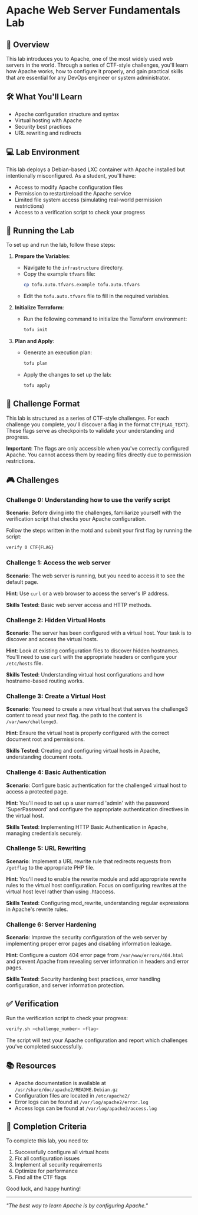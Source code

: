 # Apache Web Server Fundamentals Lab

## 🎯 Overview

This lab introduces you to Apache, one of the most widely used web servers in the world. Through a series of CTF-style challenges, you'll learn how Apache works, how to configure it properly, and gain practical skills that are essential for any DevOps engineer or system administrator.

## 🛠️ What You'll Learn

- Apache configuration structure and syntax
- Virtual hosting with Apache
- Security best practices
- URL rewriting and redirects

## 💻 Lab Environment

This lab deploys a Debian-based LXC container with Apache installed but intentionally misconfigured. As a student, you'll have:

- Access to modify Apache configuration files
- Permission to restart/reload the Apache service
- Limited file system access (simulating real-world permission restrictions)
- Access to a verification script to check your progress

## 🚀 Running the Lab

To set up and run the lab, follow these steps:

1. **Prepare the Variables**:
   - Navigate to the `infrastructure` directory.
   - Copy the example `tfvars` file:
     ```bash
     cp tofu.auto.tfvars.example tofu.auto.tfvars
     ```
   - Edit the `tofu.auto.tfvars` file to fill in the required variables.

2. **Initialize Terraform**:
   - Run the following command to initialize the Terraform environment:
     ```bash
     tofu init
     ```

3. **Plan and Apply**:
   - Generate an execution plan:
     ```bash
     tofu plan
     ```
   - Apply the changes to set up the lab:
     ```bash
     tofu apply
     ```

## 🚩 Challenge Format

This lab is structured as a series of CTF-style challenges. For each challenge you complete, you'll discover a flag in the format `CTF{FLAG_TEXT}`. These flags serve as checkpoints to validate your understanding and progress.

**Important**: The flags are only accessible when you've correctly configured Apache. You cannot access them by reading files directly due to permission restrictions.

## 🎮 Challenges

### Challenge 0: Understanding how to use the verify script
**Scenario**: Before diving into the challenges, familiarize yourself with the verification script that checks your Apache configuration.

Follow the steps written in the motd and submit your first flag by running the script:

```bash
verify 0 CTF{FLAG}
```

### Challenge 1: Access the web server

**Scenario**: The web server is running, but you need to access it to see the default page.

**Hint**: Use `curl` or a web browser to access the server's IP address.

**Skills Tested**: Basic web server access and HTTP methods.

### Challenge 2: Hidden Virtual Hosts
**Scenario**: The server has been configured with a virtual host. Your task is to discover and access the virtual hosts.

**Hint**: Look at existing configuration files to discover hidden hostnames. You'll need to use `curl` with the appropriate headers or configure your `/etc/hosts` file.

**Skills Tested**: Understanding virtual host configurations and how hostname-based routing works.

### Challenge 3: Create a Virtual Host

**Scenario**: You need to create a new virtual host that serves the challenge3 content to read your next flag. the path to the content is `/var/www/challenge3`.

**Hint**: Ensure the virtual host is properly configured with the correct document root and permissions.

**Skills Tested**: Creating and configuring virtual hosts in Apache, understanding document roots.

### Challenge 4: Basic Authentication

**Scenario**: Configure basic authentication for the challenge4 virtual host to access a protected page.

**Hint**: You'll need to set up a user named 'admin' with the password 'SuperPassword' and configure the appropriate authentication directives in the virtual host.

**Skills Tested**: Implementing HTTP Basic Authentication in Apache, managing credentials securely.

### Challenge 5: URL Rewriting

**Scenario**: Implement a URL rewrite rule that redirects requests from `/getflag` to the appropriate PHP file.

**Hint**: You'll need to enable the rewrite module and add appropriate rewrite rules to the virtual host configuration. Focus on configuring rewrites at the virtual host level rather than using .htaccess.

**Skills Tested**: Configuring mod_rewrite, understanding regular expressions in Apache's rewrite rules.

### Challenge 6: Server Hardening

**Scenario**: Improve the security configuration of the web server by implementing proper error pages and disabling information leakage.

**Hint**: Configure a custom 404 error page from `/var/www/errors/404.html` and prevent Apache from revealing server information in headers and error pages.

**Skills Tested**: Security hardening best practices, error handling configuration, and server information protection.

## ✅ Verification

Run the verification script to check your progress:

```bash
verify.sh <challenge_number> <flag>
```

The script will test your Apache configuration and report which challenges you've completed successfully.

## 📚 Resources

- Apache documentation is available at `/usr/share/doc/apache2/README.Debian.gz`
- Configuration files are located in `/etc/apache2/`
- Error logs can be found at `/var/log/apache2/error.log`
- Access logs can be found at `/var/log/apache2/access.log`

## 🏁 Completion Criteria

To complete this lab, you need to:

1. Successfully configure all virtual hosts
2. Fix all configuration issues
3. Implement all security requirements
4. Optimize for performance
5. Find all the CTF flags

Good luck, and happy hunting!

---

*"The best way to learn Apache is by configuring Apache."*
